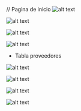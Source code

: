 // Pagina de inicio
![alt text](image.png)

![alt text](image-1.png)

![alt text](image-2.png)

![alt text](image-3.png)

- Tabla proveedores

![alt text](image-4.png)

![alt text](image-5.png)

![alt text](image-6.png)

![alt text](image-7.png)

